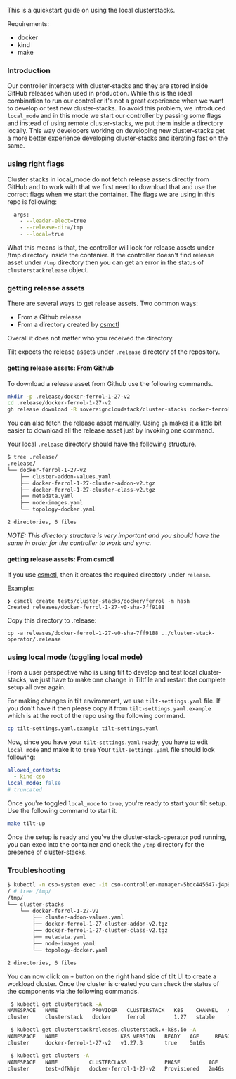 This is a quickstart guide on using the local clusterstacks. 

Requirements: 
- docker
- kind 
- make

### Introduction 
Our controller interacts with cluster-stacks and they are stored inside GitHub releases when used in production. While this is the ideal combination to run our controller it's not a great experience when we want to develop or test new cluster-stacks.
To avoid this problem, we introduced `local_mode` and in this mode we start our controller by passing some flags and instead of using remote cluster-stacks, we put them inside a directory locally.
This way developers working on developing new cluster-stacks get a more better experience developing cluster-stacks and iterating fast on the same.

### using right flags 
Cluster stacks in local_mode do not fetch release assets directly from GitHub and to work with that we first need to download that and use the correct flags when we start the container.
The flags we are using in this repo is following:
```bash
  args:
    - --leader-elect=true
    - --release-dir=/tmp
    - --local=true
```
What this means is that, the controller will look for release assets under /tmp directory inside the contanier. If the controller doesn't find release asset under `/tmp` directory then you can get an error in the status of `clusterstackrelease` object.

### getting release assets 

There are several ways to get release assets. Two common ways:

* From a Github release
* From a directory created by [csmctl](https://github.com/SovereignCloudStack/csmctl)

Overall it does not matter who you received the directory.

Tilt expects the release assets under `.release` directory of the repository.

#### getting release assets: From Github

To download a release asset from Github use the following commands.

```bash
mkdir -p .release/docker-ferrol-1-27-v2
cd .release/docker-ferrol-1-27-v2
gh release download -R sovereigncloudstack/cluster-stacks docker-ferrol-1-27-v2
```
You can also fetch the release asset manually. Using `gh` makes it a little bit easier to download all the release asset just by invoking one command. 

Your local `.release` directory should have the following structure.
```bash
$ tree .release/
.release/
└── docker-ferrol-1-27-v2
    ├── cluster-addon-values.yaml
    ├── docker-ferrol-1-27-cluster-addon-v2.tgz
    ├── docker-ferrol-1-27-cluster-class-v2.tgz
    ├── metadata.yaml
    ├── node-images.yaml
    └── topology-docker.yaml

2 directories, 6 files
```

*NOTE: This directory structure is very important and you should have the same in order for the controller to work and sync.*

#### getting release assets: From csmctl

If you use [csmctl](https://github.com/SovereignCloudStack/csmctl), then it creates the required directory under `release`.

Example:

```
❯ csmctl create tests/cluster-stacks/docker/ferrol -m hash
Created releases/docker-ferrol-1-27-v0-sha-7ff9188
```

Copy this directory to .release:

```
cp -a releases/docker-ferrol-1-27-v0-sha-7ff9188 ../cluster-stack-operator/.release
```


### using local mode (toggling local mode)
From a user perspective who is using tilt to develop and test local cluster-stacks, we just have to make one change in Tiltfile and restart the complete setup all over again.

For making changes in tilt environment, we use `tilt-settings.yaml` file. If you don't have it then please copy it from `tilt-settings.yaml.example` which is at the root of the repo using the following command. 
```bash
cp tilt-settings.yaml.example tilt-settings.yaml
```
Now, since you have your `tilt-settings.yaml` ready, you have to edit `local_mode` and make it to `true`
Your `tilt-settings.yaml` file should look following:
```yaml
allowed_contexts:
  - kind-cso
local_mode: false
# truncated
```

Once you're toggled `local_mode` to `true`, you're ready to start your tilt setup. Use the following command to start it.  
```bash
make tilt-up
```
Once the setup is ready and you've the cluster-stack-operator pod running, you can exec into the container and check the `/tmp` directory for the presence of cluster-stacks. 

### Troubleshooting 

```bash
$ kubectl -n cso-system exec -it cso-controller-manager-5bdc445647-j4p9p -- sh
/ # tree /tmp/
/tmp/
└── cluster-stacks
    └── docker-ferrol-1-27-v2
        ├── cluster-addon-values.yaml
        ├── docker-ferrol-1-27-cluster-addon-v2.tgz
        ├── docker-ferrol-1-27-cluster-class-v2.tgz
        ├── metadata.yaml
        ├── node-images.yaml
        └── topology-docker.yaml

2 directories, 6 files
```
You can now click on `+` button on the right hand side of tilt UI to create a workload cluster. Once the cluster is created you can check the status of the components via the following commands. 
```bash
 $ kubectl get clusterstack -A
NAMESPACE   NAME           PROVIDER   CLUSTERSTACK   K8S    CHANNEL   AUTOSUBSCRIBE   USABLE   LATEST                            AGE     REASON   MESSAGE
cluster     clusterstack   docker     ferrol         1.27   stable    false           v2       docker-ferrol-1-27-v2 | v1.27.3   5m16s

 $ kubectl get clusterstackreleases.clusterstack.x-k8s.io -A
NAMESPACE   NAME                    K8S VERSION   READY   AGE     REASON   MESSAGE
cluster     docker-ferrol-1-27-v2   v1.27.3       true    5m16s

 $ kubectl get clusters -A
NAMESPACE   NAME          CLUSTERCLASS            PHASE         AGE     VERSION
cluster     test-dfkhje   docker-ferrol-1-27-v2   Provisioned   2m46s   v1.27.3
```
